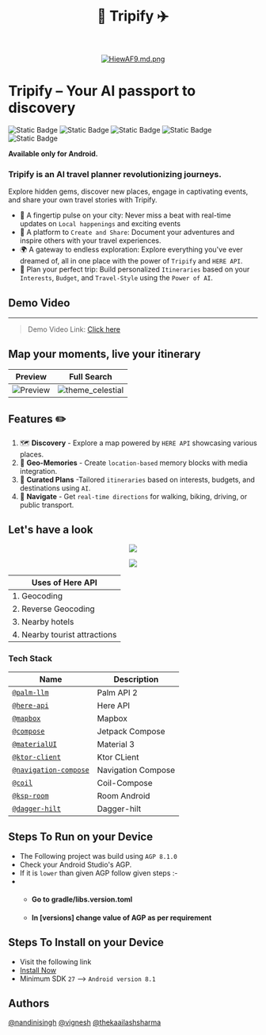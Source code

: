 <h1 align="center"> 📲 Tripify ✈️ </h1> <br>
<p align="center">
  <a href="https://firebasestorage.googleapis.com/v0/b/palmapi-b548f.appspot.com/o/Banner.png?alt=media&token=c748e6b7-fe10-4f66-b509-d9d9925aad6a">
    <img src="https://firebasestorage.googleapis.com/v0/b/palmapi-b548f.appspot.com/o/Banner.png?alt=media&token=c748e6b7-fe10-4f66-b509-d9d9925aad6a" alt="HiewAF9.md.png" border="0">
  </a
</p>


# Tripify – Your AI passport to discovery

![Static Badge](https://img.shields.io/badge/Kotlin-black?style=for-the-badge&logo=kotlin&logoColor=%237F52FF&labelColor=black)
![Static Badge](https://img.shields.io/badge/Jetpack_Compose-black?style=for-the-badge&logo=Jetpack%20Compose&logoColor=%234285F4&labelColor=black)
![Static Badge](https://img.shields.io/badge/Firebase-black?style=for-the-badge&logo=firebase&logoColor=%23FFCA28&labelColor=black)
![Static Badge](https://img.shields.io/badge/Mapbox-black?style=for-the-badge&logo=mapbox&logoColor=%23000000&labelColor=white)
![Static Badge](https://img.shields.io/badge/HERE-black?style=for-the-badge&logo=here&logoColor=%2300AFAA&labelColor=black)

**Available only for Android.**

### Tripify is an AI travel planner revolutionizing journeys. 
Explore hidden gems, discover new places, engage in captivating events, and share your own travel stories with Tripify.

- 🌆  A fingertip pulse on your city: Never miss a beat with real-time updates on `Local happenings` and exciting events
- 🔄  A platform to `Create and Share`: Document your adventures and inspire others with your travel experiences.
- 🌍  A gateway to endless exploration: Explore everything you've ever dreamed of, all in one place with the power of `Tripify` and `HERE API`.
- 📅  Plan your perfect trip: Build personalized `Itineraries` based on your `Interests`, `Budget`, and `Travel-Style` using the `Power of AI`.


## Demo Video
__________________
> Demo Video Link: [Click here](https://youtu.be/ipniPvVFRyY?feature=shared)


## Map your moments, live your itinerary

| Preview  | Full Search  |
|----------|--------------|
| ![Preview](https://firebasestorage.googleapis.com/v0/b/palmapi-b548f.appspot.com/o/Screenrecorder-2023-12-10-22-55-41-661.gif?alt=media&token=8166ac59-eaa7-42b4-9f3b-b86f4b8e2cff) | ![theme_celestial](https://firebasestorage.googleapis.com/v0/b/palmapi-b548f.appspot.com/o/Maps.gif?alt=media&token=3c81389b-985c-4450-9d5d-d8610752dc19) |

## Features ✏️

1. 🗺  **Discovery** - Explore a map powered by `HERE API` showcasing various places.
2. 📱 **Geo-Memories** - Create `location-based` memory blocks with media integration.
3. 📅  **Curated Plans** -Tailored `itineraries` based on interests, budgets, and destinations using `AI`.
4. 🧭  **Navigate** - Get `real-time directions` for walking, biking, driving, or public transport.


## Let's have a look

<p align="center">
  <a href="https://firebasestorage.googleapis.com/v0/b/palmapi-b548f.appspot.com/o/Screenshot%202023-12-11%20at%202.08.04%20AM.png?alt=media&token=8d6d698e-ffd9-4f22-ac48-45fe1c0e5d5c">
    <img src="https://firebasestorage.googleapis.com/v0/b/palmapi-b548f.appspot.com/o/Screenshot%202023-12-11%20at%202.08.04%20AM.png?alt=media&token=8d6d698e-ffd9-4f22-ac48-45fe1c0e5d5c" border="0"></a>
</p>

<p align="center">
  <a href="https://firebasestorage.googleapis.com/v0/b/palmapi-b548f.appspot.com/o/Screenshot%202023-12-11%20at%202.19.32%20AM.png?alt=media&token=d317fe56-16d3-4875-bff0-2075e6c8d550">
    <img src="https://firebasestorage.googleapis.com/v0/b/palmapi-b548f.appspot.com/o/Screenshot%202023-12-11%20at%202.19.32%20AM.png?alt=media&token=d317fe56-16d3-4875-bff0-2075e6c8d550" border="0"></a>
</p>


| Uses of Here API    |
|--------------------------|
| 1. Geocoding          |
| 2. Reverse Geocoding     |
| 3. Nearby hotels         |
| 4. Nearby tourist attractions |


### Tech Stack
| Name | Description |
| --- | --- |
| [`@palm-llm`](https://makersuite.google.com) | Palm API 2 |
| [`@here-api`](https://www.here.com/docs/) | Here API |
| [`@mapbox`](https://docs.mapbox.com/) | Mapbox |
| [`@compose`](https://developer.android.com/jetpack/compose) | Jetpack Compose |
| [`@materialUI`](https://m3.material.io/) | Material 3 |
| [`@ktor-client`](https://ktor.io/docs/create-client.html) | Ktor CLient |
| [`@navigation-compose`](https://developer.android.com/jetpack/compose/navigation) | Navigation Compose |
| [`@coil`](https://coil-kt.github.io/coil/compose/) | Coil-Compose |
| [`@ksp-room`](https://developer.android.com/build/migrate-to-ksp) | Room Android |
| [`@dagger-hilt`](https://developer.android.com/training/dependency-injection/hilt-android) | Dagger-hilt |

## Steps To Run on your Device
- The Following project was build using `AGP 8.1.0`
-  Check your Android Studio's AGP.
-  If it is `lower` than given AGP follow given steps :-
-  -  #### Go to gradle/libs.version.toml
   -  #### In [versions] change value of AGP as per requirement

## Steps To Install on your Device
- Visit the following link 
- [Install Now](https://drive.google.com/drive/folders/1_IQ9iA7CroncRSsy5x06kdQ4sjPRhHW_?usp=drive_link)
- Minimum SDK `27` --> `Android version 8.1`


## Authors

[@nandinisingh](https://linkedin.com/in/heyfromnandini)
[@vignesh](https://linkedin.com/in/vigneshgadhari)
[@thekaailashsharma](https://linkedin.com/in/thekaailashsharma)





